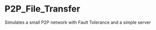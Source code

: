 P2P_File_Transfer
=================

Simulates a small P2P network with Fault Tolerance and a simple server